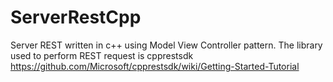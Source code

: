 # ServerRestCpp
Server REST written in c++ using Model View Controller pattern. The library used to perform REST request is cpprestsdk
https://github.com/Microsoft/cpprestsdk/wiki/Getting-Started-Tutorial
